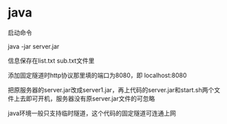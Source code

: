 # java
启动命令

java -jar server.jar

信息保存在list.txt sub.txt文件里

添加固定隧道时http协议那里填的端口为8080，即 localhost:8080

把原服务器的server.jar改成server1.jar，再上代码的server.jar和start.sh两个文件上去即可开机，服务器没有原server.jar文件的可忽略

java环境一般只支持临时隧道，这个代码的固定隧道可连通上网
